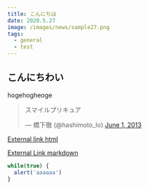 ```yaml
---
title: こんにちは
date: 2020.5.27
image: /images/news/sample27.png
tags: 
  - general
  - test
---
```


## こんにちわい

hogehogheoge

<blockquote class="twitter-tweet"><p lang="ja" dir="ltr">スマイルプリキュア</p>&mdash; 橋下徹 (@hashimoto_lo) <a href="https://twitter.com/hashimoto_lo/status/340640143058825216?ref_src=twsrc%5Etfw">June 1, 2013</a></blockquote> <script async src="https://platform.twitter.com/widgets.js" charset="utf-8"></script>

<a href="https://nuxtjs.org">External link html</a>

[External Link markdown](https://nuxtjs.org)

```js
while(true) {
  alert('aaaaaa')
}
```